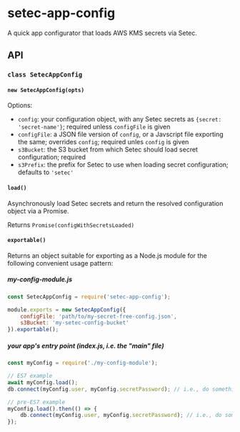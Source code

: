 # setec-app-config

A quick app configurator that loads AWS KMS secrets via Setec.

## API

### `class SetecAppConfig`

#### `new SetecAppConfig(opts)`

Options:

* `config`: your configuration object, with any Setec secrets as `{secret: 'secret-name'}`; required unless `configFile` is given
* `configFile`: a JSON file version of `config`, or a Javscript file exporting the same; overrides `config`; required unles `config` is given
* `s3Bucket`: the S3 bucket from which Setec should load secret configuration; required
* `s3Prefix`: the prefix for Setec to use when loading secret configuration; defaults to `'setec'`

#### `load()`

Asynchronously load Setec secrets and return the resolved configuration object via a Promise.

Returns `Promise(configWithSecretsLoaded)`

#### `exportable()`

Returns an object suitable for exporting as a Node.js module for the following convenient usage pattern:

##### my-config-module.js

```javascript
const SetecAppConfig = require('setec-app-config');

module.exports = new SetecAppConfig({
    configFile: 'path/to/my-secret-free-config.json',
    s3Bucket: 'my-setec-config-bucket'
}).exportable();
```

##### your app's entry point (index.js, i.e. the "main" file)

```javascript
const myConfig = require('./my-config-module');

// ES7 example
await myConfig.load();
db.connect(myConfig.user, myConfig.secretPassword); // i.e., do something with loaded secrets

// pre-ES7 example
myConfig.load().then(() => {
    db.connect(myConfig.user, myConfig.secretPassword); // i.e., do something with loaded secrets
});
```
